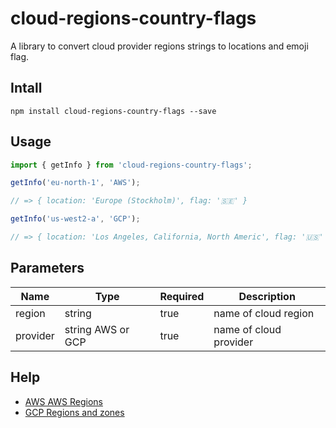 # cloud-regions-country-flags

A library to convert cloud provider regions strings to locations and emoji flag.

## Intall

```shell
npm install cloud-regions-country-flags --save
```

## Usage

```javascript
import { getInfo } from 'cloud-regions-country-flags';

getInfo('eu-north-1', 'AWS');

// => { location: 'Europe (Stockholm)', flag: '🇸🇪' }

getInfo('us-west2-a', 'GCP');

// => { location: 'Los Angeles, California, North Americ', flag: '🇺🇸' }
```

## Parameters

| Name     | Type              | Required | Description            |
| -------- | ----------------- | -------- | ---------------------- |
| region   | string            | true     | name of cloud region   |
| provider | string AWS or GCP | true     | name of cloud provider |

## Help

- [AWS AWS Regions](https://docs.aws.amazon.com/AmazonRDS/latest/UserGuide/Concepts.RegionsAndAvailabilityZones.html)
- [GCP Regions and zones](https://cloud.google.com/compute/docs/regions-zones)
